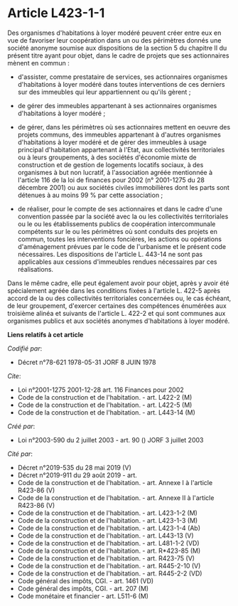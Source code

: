 # Article L423-1-1

Des organismes d'habitations à loyer modéré peuvent créer entre eux en vue de favoriser leur coopération dans un ou des
périmètres donnés une société anonyme soumise aux dispositions de la section 5 du chapitre II du présent titre ayant pour
objet, dans le cadre de projets que ses actionnaires mènent en commun :

- d'assister, comme prestataire de services, ses actionnaires organismes d'habitations à loyer modéré dans toutes
interventions de ces derniers sur des immeubles qui leur appartiennent ou qu'ils gèrent ;

- de gérer des immeubles appartenant à ses actionnaires organismes d'habitations à loyer modéré ;

- de gérer, dans les périmètres où ses actionnaires mettent en oeuvre des projets communs, des immeubles appartenant à
d'autres organismes d'habitations à loyer modéré et de gérer des immeubles à usage principal d'habitation appartenant à
l'Etat, aux collectivités territoriales ou à leurs groupements, à des sociétés d'économie mixte de construction et de gestion
de logements locatifs sociaux, à des organismes à but non lucratif, à l'association agréée mentionnée à l'article 116 de la
loi de finances pour 2002 (n° 2001-1275 du 28 décembre 2001) ou aux sociétés civiles immobilières dont les parts sont
détenues à au moins 99 % par cette association ;

- de réaliser, pour le compte de ses actionnaires et dans le cadre d'une convention passée par la société avec la ou les
collectivités territoriales ou le ou les établissements publics de coopération intercommunale compétents sur le ou les
périmètres où sont conduits des projets en commun, toutes les interventions foncières, les actions ou opérations
d'aménagement prévues par le code de l'urbanisme et le présent code nécessaires. Les dispositions de l'article L. 443-14 ne
sont pas applicables aux cessions d'immeubles rendues nécessaires par ces réalisations.

Dans le même cadre, elle peut également avoir pour objet, après y avoir été spécialement agréée dans les conditions fixées à
l'article L. 422-5 après accord de la ou des collectivités territoriales concernées ou, le cas échéant, de leur groupement,
d'exercer certaines des compétences énumérées aux troisième alinéa et suivants de l'article L. 422-2 et qui sont communes aux
organismes publics et aux sociétés anonymes d'habitations à loyer modéré.

**Liens relatifs à cet article**

_Codifié par_:

  - Décret n°78-621 1978-05-31 JORF 8 JUIN 1978

_Cite_:

  - Loi n°2001-1275 2001-12-28 art. 116 Finances pour 2002
  - Code de la construction et de l'habitation. - art. L422-2 (M)
  - Code de la construction et de l'habitation. - art. L422-5 (M)
  - Code de la construction et de l'habitation. - art. L443-14 (M)

_Créé par_:

  - Loi n°2003-590 du 2 juillet 2003 - art. 90 () JORF 3 juillet 2003

_Cité par_:

  - Décret n°2019-535 du 28 mai 2019 (V)
  - Décret n°2019-911 du 29 août 2019 - art.
  - Code de la construction et de l'habitation. - art. Annexe I à l'article R423-86 (V)
  - Code de la construction et de l'habitation. - art. Annexe II à l'article R423-86 (V)
  - Code de la construction et de l'habitation. - art. L423-1-2 (M)
  - Code de la construction et de l'habitation. - art. L423-1-3 (M)
  - Code de la construction et de l'habitation. - art. L423-1-4 (Ab)
  - Code de la construction et de l'habitation. - art. L443-13 (V)
  - Code de la construction et de l'habitation. - art. L481-1-2 (VD)
  - Code de la construction et de l'habitation. - art. R*423-85 (M)
  - Code de la construction et de l'habitation. - art. R423-75 (V)
  - Code de la construction et de l'habitation. - art. R445-2-10 (V)
  - Code de la construction et de l'habitation. - art. R445-2-2 (VD)
  - Code général des impôts, CGI. - art. 1461 (VD)
  - Code général des impôts, CGI. - art. 207 (M)
  - Code monétaire et financier - art. L511-6 (M)
